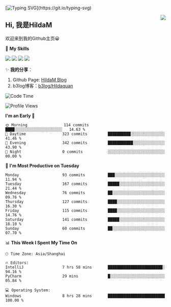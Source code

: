 [![Typing SVG](https://readme-typing-svg.herokuapp.com?size=50&duration=5000&color=8C43EA&vCenter=true&width=2000&height=70&lines=开拓视野,+冲破艰险,+洞悉所有,+贴近生活,+寻找真爱,+感受彼此;这就是人生的目的.)](https://git.io/typing-svg)

<a href="#">
  <img align="right" src="https://github-readme-stats.vercel.app/api?username=HildaM&count_private=true&show_icons=true&bg_color=15,f2f7fd,E0EAFC" />
</a>

## Hi, 我是HildaM

欢迎来到我的Github主页😀

🌟 **My Skills**  

![](https://img.shields.io/badge/-Python-3776AB?style=flat-square&logo=Python&logoColor=fff)
![](https://img.shields.io/badge/-Java-F7DF1E?style=flat-square&logo=Java&logoColor=fff)
![](https://img.shields.io/badge/-Linux-000000?style=flat-square&logo=Linux&logoColor=fff)
![](https://img.shields.io/badge/-Golang-000000?style=flat-square&logo=Golang&logoColor=fff)


✨ **我的分享**：

1. Github Page: [HildaM Blog](https://hildam.github.io)
2. b3log博客：[b3log/Hildaquan](https://ld246.com/member/Hildaquan/articles)




<!--START_SECTION:waka-->
![Code Time](http://img.shields.io/badge/Code%20Time-150%20hrs%2051%20mins-blue)

![Profile Views](http://img.shields.io/badge/Profile%20Views-4-blue)

**I'm an Early 🐤** 

```text
🌞 Morning                114 commits         ████░░░░░░░░░░░░░░░░░░░░░   14.63 % 
🌆 Daytime                323 commits         ██████████░░░░░░░░░░░░░░░   41.46 % 
🌃 Evening                342 commits         ███████████░░░░░░░░░░░░░░   43.90 % 
🌙 Night                  0 commits           ░░░░░░░░░░░░░░░░░░░░░░░░░   00.00 % 
```
📅 **I'm Most Productive on Tuesday** 

```text
Monday                   93 commits          ███░░░░░░░░░░░░░░░░░░░░░░   11.94 % 
Tuesday                  167 commits         █████░░░░░░░░░░░░░░░░░░░░   21.44 % 
Wednesday                76 commits          ██░░░░░░░░░░░░░░░░░░░░░░░   09.76 % 
Thursday                 127 commits         ████░░░░░░░░░░░░░░░░░░░░░   16.30 % 
Friday                   115 commits         ████░░░░░░░░░░░░░░░░░░░░░   14.76 % 
Saturday                 141 commits         █████░░░░░░░░░░░░░░░░░░░░   18.10 % 
Sunday                   60 commits          ██░░░░░░░░░░░░░░░░░░░░░░░   07.70 % 
```


📊 **This Week I Spent My Time On** 

```text
🕑︎ Time Zone: Asia/Shanghai

🔥 Editors: 
IntelliJ                 7 hrs 58 mins       ████████████████████████░   94.16 % 
PyCharm                  29 mins             █░░░░░░░░░░░░░░░░░░░░░░░░   05.84 % 

💻 Operating System: 
Windows                  8 hrs 28 mins       █████████████████████████   100.00 % 
```


<!--END_SECTION:waka-->
